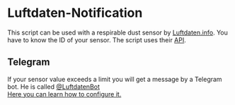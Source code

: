 # Luftdaten-Notification
This script can be used with a respirable dust sensor by [Luftdaten.info](http://luftdaten.info/). You have to know the ID of your sensor. The script uses their [API](http://api.luftdaten.info).

## Telegram
If your sensor value exceeds a limit you will get a message by a Telegram bot. He is called [@LuftdatenBot](http://t.me/LuftdatenBot)  
[Here you can learn how to configure it.](https://github.com/Lanseuo/Luftdaten-Notification/blob/master/telegram-configuration.md)
